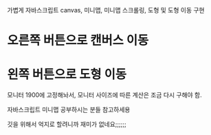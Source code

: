 가볍게 자바스크립트 canvas, 미니맵, 미니맵 스크롤링, 도형 및 도형 이동 구현

# 오른쪽 버튼으로 캔버스 이동
# 왼쪽 버튼으로 도형 이동

모니터 1900에 고정해놔서, 모니터 사이즈에 따른 계산은 조금 다시 구해야 함.

자바스크립트 미니맵 공부하시는 분들 참고하세용

깃을 위해서 억지로 할려니까 재미가 없네요;;;;;;
